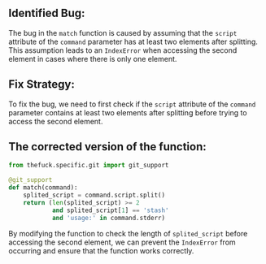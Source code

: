 ## Identified Bug:
The bug in the `match` function is caused by assuming that the `script` attribute of the `command` parameter has at least two elements after splitting. This assumption leads to an `IndexError` when accessing the second element in cases where there is only one element.

## Fix Strategy:
To fix the bug, we need to first check if the `script` attribute of the `command` parameter contains at least two elements after splitting before trying to access the second element.

## The corrected version of the function:
```python
from thefuck.specific.git import git_support

@git_support
def match(command):
    splited_script = command.script.split()
    return (len(splited_script) >= 2
            and splited_script[1] == 'stash'
            and 'usage:' in command.stderr)
```

By modifying the function to check the length of `splited_script` before accessing the second element, we can prevent the `IndexError` from occurring and ensure that the function works correctly.